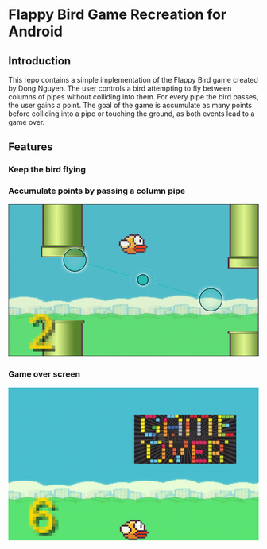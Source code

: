 # Flappy Bird Game Recreation for Android

## Introduction
This repo contains a simple implementation of the Flappy Bird game created by Dong Nguyen. The user controls a bird attempting to fly between columns of pipes without colliding into them. For every pipe the bird passes, the user gains a point. The goal of the game is accumulate as many points before colliding into a pipe or touching the ground, as both events lead to a game over. 

## Features
### Keep the bird flying
### Accumulate points by passing a column pipe
![](flappy1.png)

### Game over screen
![](flappy2.png)
